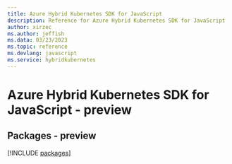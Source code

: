 ```yaml
---
title: Azure Hybrid Kubernetes SDK for JavaScript
description: Reference for Azure Hybrid Kubernetes SDK for JavaScript
author: xirzec
ms.author: jeffish
ms.data: 03/23/2023
ms.topic: reference
ms.devlang: javascript
ms.service: hybridkubernetes
---
```

# Azure Hybrid Kubernetes SDK for JavaScript - preview
## Packages - preview
[!INCLUDE [packages](hybrid-kubernetes-index.md)]